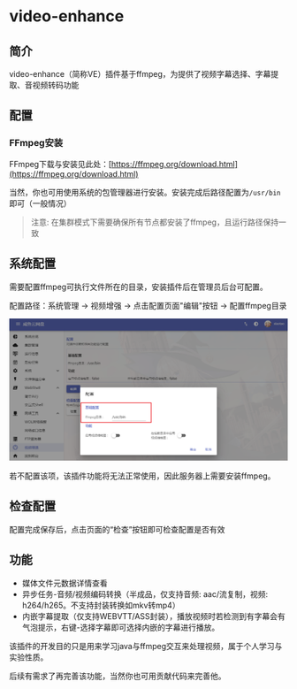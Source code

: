 # video-enhance

## 简介

video-enhance（简称VE）插件基于ffmpeg，为提供了视频字幕选择、字幕提取、音视频转码功能

## 配置

### FFmpeg安装

FFmpeg下载与安装见此处：[https://ffmpeg.org/download.html](https://ffmpeg.org/download.html)

当然，你也可用使用系统的包管理器进行安装。安装完成后路径配置为`/usr/bin`即可（一般情况）

> 注意: 在集群模式下需要确保所有节点都安装了ffmpeg，且运行路径保持一致


## 系统配置

需要配置ffmpeg可执行文件所在的目录，安装插件后在管理员后台可配置。

配置路径：系统管理 -> 视频增强 -> 点击配置页面"编辑"按钮 -> 配置ffmpeg目录

![ve-config.png](../img/ve-config.png)

若不配置该项，该插件功能将无法正常使用，因此服务器上需要安装ffmpeg。

## 检查配置

配置完成保存后，点击页面的“检查”按钮即可检查配置是否有效

## 功能

- 媒体文件元数据详情查看
- 异步任务-音频/视频编码转换（半成品，仅支持音频: aac/流复制，视频: h264/h265。不支持封装转换如mkv转mp4）
- 内嵌字幕提取（仅支持WEBVTT/ASS封装），播放视频时若检测到有字幕会有气泡提示，右键-选择字幕即可选择内嵌的字幕进行播放。

该插件的开发目的只是用来学习java与ffmpeg交互来处理视频，属于个人学习与实验性质。

后续有需求了再完善该功能，当然你也可用贡献代码来完善他。